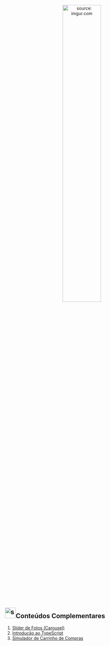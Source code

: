 <div align="center">
    <img src="https://i.imgur.com/AzshGmS.png" title="source: imgur.com" width="50%"/> 
</div>


<h2><img src="https://i.imgur.com/H9wEgsJ.png" title="source: imgur.com" width="35px"/>Conteúdos Complementares</h2>



1. <a href="01_carrossel">Slider de Fotos (Carousel)</a>
2. <a href="02_typescript">Introdução ao TypeScript</a>
3. <a href="03_carrinho">Simulador de Carrinho de Compras</a>
